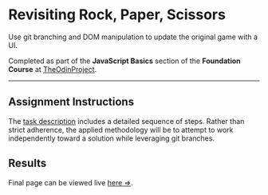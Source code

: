 # Revisiting Rock, Paper, Scissors

Use git branching and DOM manipulation to update the original game with a UI.

Completed as part of the **JavaScript Basics** section of the **Foundation Course** at
[TheOdinProject](https://www.theodinproject.com).

---

## Assignment Instructions

The [task description](https://www.theodinproject.com/lessons/foundations-revisiting-rock-paper-scissors) includes a detailed
sequence of steps. Rather than strict adherence, the applied methodology will be to attempt to work independently toward
a solution while leveraging git branches.

## Results

Final page can be viewed live [here &rArr;](https://odinprojectassignmentsbypw80.github.io/javascript-basics_project-rps/).
